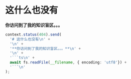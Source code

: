 # 这什么也没有

**你访问到了我的知识盲区。。。**

```ts
context.status(404).send(
  '# 这什么也没有\n' +
  '\n' +
  '**你访问到了我的知识盲区。。。**\n' +
  '\n' +
  '```ts\n' +
  await fs.readFile(__filename, { encoding: 'utf8'}) +
  '```\n'
);
```
